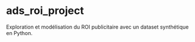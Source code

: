 # ads_roi_project
Exploration et modélisation du ROI publicitaire avec un dataset synthétique en Python.
